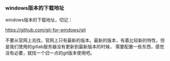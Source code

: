 ### windows版本的下载地址

windows版本的下载地址，切记：

<font color="#f20">https://github.com/git-for-windows/git</font>

不要从官网上去找，官网上只有最新的版本。最新的版本，有着比较新的特性，但是我们使用的gitlab服务器没有更新到最新版本的时候， 需要配置一些东西，感觉没有必要，就找一个旧一点的git版本使用吧。

